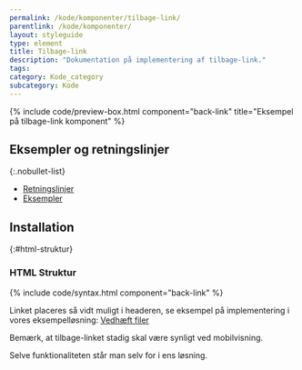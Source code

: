 ```yaml
---
permalink: /kode/komponenter/tilbage-link/
parentlink: /kode/komponenter/
layout: styleguide
type: element
title: Tilbage-link
description: "Dokumentation på implementering af tilbage-link."
tags:
category: Kode_category
subcategory: Kode
---
```


{% include code/preview-box.html component="back-link" title="Eksempel på tilbage-link komponent" %}

## Eksempler og retningslinjer

{:.nobullet-list}
- <a href="/komponenter/tilbage-link/#retningslinjer">Retningslinjer</a>
- <a href="/komponenter/tilbage-link/">Eksempler</a>

## Installation

{:#html-struktur}
### HTML Struktur

{% include code/syntax.html component="back-link" %}

Linket placeres så vidt muligt i headeren, se eksempel på implementering i vores eksempelløsning: <a href="/pages/eksempler/vedhaeft-fil/fil-1/?r={{page.permalink}}%23html-struktur">Vedhæft filer</a>

Bemærk, at tilbage-linket stadig skal være synligt ved mobilvisning.

Selve funktionaliteten står man selv for i ens løsning.

